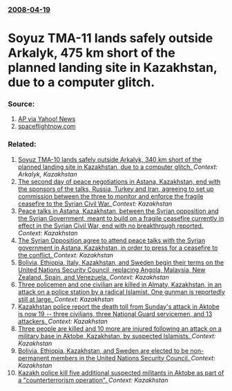 ### [2008-04-19](/news/2008/04/19/index.md)

#  Soyuz TMA-11 lands safely outside Arkalyk, 475 km short of the planned landing site in Kazakhstan, due to a computer glitch. 




### Source:

1. [AP via Yahoo! News](http://news.yahoo.com/s/ap/20080419/ap_on_re_eu/russia_space;_ylt=AthzCqbBDCUbKBlQURkZ2kBn.3QA)
2. [spaceflightnow.com ](http://www.spaceflightnow.com)

### Related:

1. [ Soyuz TMA-10 lands safely outside Arkalyk, 340 km short of the planned landing site in Kazakhstan, due to a computer glitch. ](/news/2007/10/21/soyuz-tma-10-lands-safely-outside-arkalyk-340-km-short-of-the-planned-landing-site-in-kazakhstan-due-to-a-computer-glitch.md) _Context: Arkalyk, Kazakhstan_
2. [The second day of peace negotiations in Astana, Kazakhstan, end with the sponsors of the talks, Russia, Turkey and Iran, agreeing to set up commission between the three to monitor and enforce the fragile ceasefire to the Syrian Civil War. ](/news/2017/01/24/the-second-day-of-peace-negotiations-in-astana-kazakhstan-end-with-the-sponsors-of-the-talks-russia-turkey-and-iran-agreeing-to-set-up.md) _Context: Kazakhstan_
3. [Peace talks in Astana, Kazakhstan, between the Syrian opposition and the Syrian Government, meant to build on a fragile ceasefire currently in effect in the Syrian Civil War, end with no breakthrough reported. ](/news/2017/01/23/peace-talks-in-astana-kazakhstan-between-the-syrian-opposition-and-the-syrian-government-meant-to-build-on-a-fragile-ceasefire-currently.md) _Context: Kazakhstan_
4. [The Syrian Opposition agree to attend peace talks with the Syrian government in Astana, Kazakhstan, in order to press for a ceasefire to the conflict. ](/news/2017/01/16/the-syrian-opposition-agree-to-attend-peace-talks-with-the-syrian-government-in-astana-kazakhstan-in-order-to-press-for-a-ceasefire-to-the.md) _Context: Kazakhstan_
5. [Bolivia, Ethiopia, Italy, Kazakhstan, and Sweden begin their terms on the United Nations Security Council, replacing Angola, Malaysia, New Zealand, Spain, and Venezuela. ](/news/2017/01/1/bolivia-ethiopia-italy-kazakhstan-and-sweden-begin-their-terms-on-the-united-nations-security-council-replacing-angola-malaysia-new-z.md) _Context: Kazakhstan_
6. [Three policemen and one civilian are killed in Almaty, Kazakhstan, in an attack on a police station by a radical Islamist. One gunman is reportedly still at large. ](/news/2016/07/18/three-policemen-and-one-civilian-are-killed-in-almaty-kazakhstan-in-an-attack-on-a-police-station-by-a-radical-islamist-one-gunman-is-rep.md) _Context: Kazakhstan_
7. [Kazakhstan police report the death toll from Sunday's attack in Aktobe is now 19&nbsp;-- three civilians, three National Guard servicemen, and 13 attackers. ](/news/2016/06/7/kazakhstan-police-report-the-death-toll-from-sunday-s-attack-in-aktobe-is-now-19-nbsp-a-three-civilians-three-national-guard-servicemen.md) _Context: Kazakhstan_
8. [ Three people are killed and 10 more are injured following an attack on a military base in Aktobe, Kazakhstan, by suspected Islamists. ](/news/2016/06/5/three-people-are-killed-and-10-more-are-injured-following-an-attack-on-a-military-base-in-aktobe-kazakhstan-by-suspected-islamists.md) _Context: Kazakhstan_
9. [Bolivia, Ethiopia, Kazakhstan, and Sweden are elected to be non-permanent members in the United Nations Security Council. ](/news/2016/06/28/bolivia-ethiopia-kazakhstan-and-sweden-are-elected-to-be-non-permanent-members-in-the-united-nations-security-council.md) _Context: Kazakhstan_
10. [Kazakh police kill five additional suspected militants in Aktobe as part of a "counterterrorism operation". ](/news/2016/06/10/kazakh-police-kill-five-additional-suspected-militants-in-aktobe-as-part-of-a-counterterrorism-operation.md) _Context: Kazakhstan_
